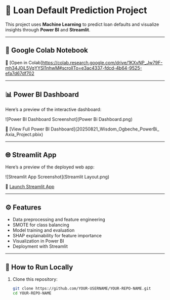 # 🏦 Loan Default Prediction Project

This project uses **Machine Learning** to predict loan defaults and visualize insights through **Power BI** and **Streamlit**.

---

## 📂 Google Colab Notebook
🔗 [Open in Colab]https://colab.research.google.com/drive/1KXyNP_Jw79F-mh34J0iL5VqYYSI1nhwM#scrollTo=e3ac4337-fdcd-4b64-9525-efa7d67df702

---

## 📊 Power BI Dashboard
Here’s a preview of the interactive dashboard:

![Power BI Dashboard Screenshot](Power Bi Dashboard.png)  

🔗 [View Full Power BI Dashboard](20250821_Wisdom_Ogbeche_PowerBi_ Axia_Project.pbix)

---

## 🌐 Streamlit App
Here’s a preview of the deployed web app:

![Streamlit App Screenshot](Streamlit Layout.png)  


🔗 [Launch Streamlit App](http://localhost:8501/)

---

## ⚙️ Features
- Data preprocessing and feature engineering  
- SMOTE for class balancing  
- Model training and evaluation  
- SHAP explainability for feature importance  
- Visualization in Power BI  
- Deployment with Streamlit  

---

## 📜 How to Run Locally
1. Clone this repository:  
   ```bash
   git clone https://github.com/YOUR-USERNAME/YOUR-REPO-NAME.git
   cd YOUR-REPO-NAME
